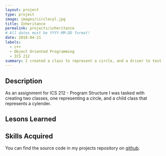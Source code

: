 ```yaml
---
layout: project
type: project
image: images/circlecyl.jpg
title: Inheritance
permalink: projects/inheritance
# All dates must be YYYY-MM-DD format!
date: 2018-04-21
labels:
  - c++
  - Object Oriented Programming
  - ICS 212
summary: I created a class to represent a circle, and a driver to test it.
---
```

## Description

As an assignment for ICS 212 - Program Structure I was tasked with creating two classes, one representing a circle, and a child class that represents a cylender. 

## Lesons Learned
## Skills Acquired


You can find the source code in my projects repository on [github](https://github.com/conradwolfe/icsprojects/blob/master/ics_212_23/WolfeConrad23.cpp).
